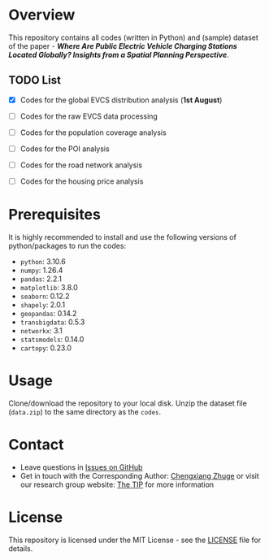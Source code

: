 # Overview
This repository contains all codes (written in Python) and (sample) dataset of the paper - 
***Where Are Public Electric Vehicle Charging Stations Located Globally? Insights from a Spatial Planning Perspective***.

## TODO List
- [x] Codes for the global EVCS distribution analysis (**1st August**)
- [ ] Codes for the raw EVCS data processing
- [ ] Codes for the population coverage analysis
- [ ] Codes for the POI analysis
- [ ] Codes for the road network analysis
- [ ] Codes for the housing price analysis


# Prerequisites
It is highly recommended to install and use the following versions of python/packages to run the codes:
- ``python``: 3.10.6
- ``numpy``: 1.26.4
- ``pandas``: 2.2.1
- ``matplotlib``: 3.8.0
- ``seaborn``: 0.12.2
- ``shapely``: 2.0.1
- ``geopandas``: 0.14.2
- ``transbigdata``: 0.5.3
- ``networkx``: 3.1
- ``statsmodels``: 0.14.0
- ``cartopy``: 0.23.0

# Usage
Clone/download the repository to your local disk.
Unzip the dataset file (``data.zip``) to the same directory as the ``codes``.

# Contact
- Leave questions in [Issues on GitHub](https://github.com/XanderPENG/global-evcs/issues)
- Get in touch with the Corresponding Author: [Chengxiang Zhuge](mailto:chengxiang.zhuge@polyu.edu.hk)
or visit our research group website: [The TIP](https://thetipteam.editorx.io/website) for more information

# License
This repository is licensed under the MIT License - see the [LICENSE](LICENSE) file for details.

